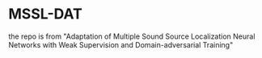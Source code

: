 # MSSL-DAT
the repo is from "Adaptation of Multiple Sound Source Localization Neural Networks with Weak Supervision and Domain-adversarial Training"

